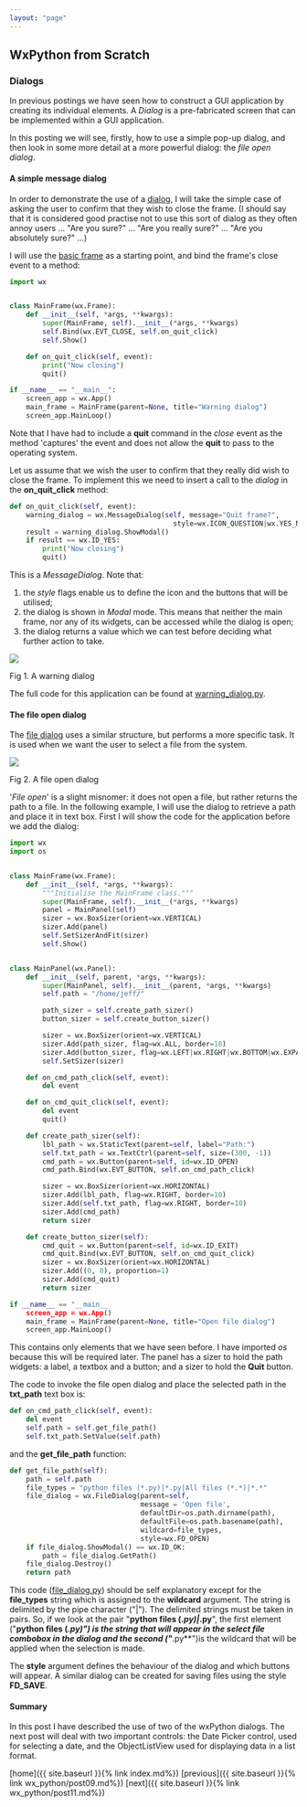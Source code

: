 ```yaml
---
layout: "page"
---
```

## WxPython from Scratch
### Dialogs

In previous postings we have seen how to construct a GUI application by
creating its individual elements. A *Dialog* is a pre-fabricated screen
that can be implemented within a GUI application.

In this posting we will see, firstly, how to use a simple pop-up dialog,
and then look in some more detail at a more powerful dialog: the *file
open dialog*.

#### A simple message dialog

In order to demonstrate the use of a
[dialog](https://wxpython.org/Phoenix/docs/html/wx.MessageDialog.html#wx.MessageDialog),
I will take the simple case of asking the user to confirm that they wish
to close the frame. (I should say that it is considered good practise
not to use this sort of dialog as they often annoy users ... "Are you
sure?" ... "Are you really sure?" ... "Are you absolutely sure?" ...)

I will use the [basic frame](post01.html#summary) as a starting point,
and bind the frame's close event to a method:

``` python
import wx


class MainFrame(wx.Frame):
    def __init__(self, *args, **kwargs):
        super(MainFrame, self).__init__(*args, **kwargs)
        self.Bind(wx.EVT_CLOSE, self.on_quit_click)
        self.Show()

    def on_quit_click(self, event):
        print("Now closing")
        quit()

if __name__ == "__main__":
    screen_app = wx.App()
    main_frame = MainFrame(parent=None, title="Warning dialog")
    screen_app.MainLoop()
```

Note that I have had to include a **quit** command in the *close* event
as the method 'captures' the event and does not allow the **quit** to
pass to the operating system.

Let us assume that we wish the user to confirm that they really did wish
to close the frame. To implement this we need to insert a call to the
*dialog* in the **on\_quit\_click** method:

``` python
def on_quit_click(self, event):
    warning_dialog = wx.MessageDialog(self, message="Quit frame?",
                                        style=wx.ICON_QUESTION|wx.YES_NO)
    result = warning_dialog.ShowModal()
    if result == wx.ID_YES:
        print("Now closing")
        quit()
```

This is a *MessageDialog*. Note that:

1.  the *style* flags enable us to define the icon and the buttons that
    will be utilised;
2.  the dialog is shown in *Modal* mode. This means that neither the
    main frame, nor any of its widgets, can be accessed while the dialog
    is open;
3.  the dialog returns a value which we can test before deciding what
    further action to take.

![](/wx_python/images/warning_dialog.png)

Fig 1. A warning dialog

The full code for this application can be found at
[warning\_dialog.py](snippets/warning_dialog.py).

#### The file open dialog

The [file
dialog](https://wxpython.org/Phoenix/docs/html/wx.FileDialog.html) uses
a similar structure, but performs a more specific task. It is used when
we want the user to select a file from the system.

![](/wx_python/images/file_dialog.png)

Fig 2. A file open dialog

'*File open*' is a slight misnomer: it does not open a file, but rather
returns the path to a file. In the following example, I will use the
dialog to retrieve a path and place it in text box. First I will show
the code for the application before we add the dialog:

``` python
import wx
import os


class MainFrame(wx.Frame):
    def __init__(self, *args, **kwargs):
        """Initialise the MainFrame class."""
        super(MainFrame, self).__init__(*args, **kwargs)
        panel = MainPanel(self)
        sizer = wx.BoxSizer(orient=wx.VERTICAL)
        sizer.Add(panel)
        self.SetSizerAndFit(sizer)
        self.Show()


class MainPanel(wx.Panel):
    def __init__(self, parent, *args, **kwargs):
        super(MainPanel, self).__init__(parent, *args, **kwargs)
        self.path = "/home/jeff/"

        path_sizer = self.create_path_sizer()
        button_sizer = self.create_button_sizer()

        sizer = wx.BoxSizer(orient=wx.VERTICAL)
        sizer.Add(path_sizer, flag=wx.ALL, border=10)
        sizer.Add(button_sizer, flag=wx.LEFT|wx.RIGHT|wx.BOTTOM|wx.EXPAND, border=10)
        self.SetSizer(sizer)

    def on_cmd_path_click(self, event):
        del event

    def on_cmd_quit_click(self, event):
        del event
        quit()

    def create_path_sizer(self):
        lbl_path = wx.StaticText(parent=self, label="Path:")
        self.txt_path = wx.TextCtrl(parent=self, size=(300, -1))
        cmd_path = wx.Button(parent=self, id=wx.ID_OPEN)
        cmd_path.Bind(wx.EVT_BUTTON, self.on_cmd_path_click)

        sizer = wx.BoxSizer(orient=wx.HORIZONTAL)
        sizer.Add(lbl_path, flag=wx.RIGHT, border=10)
        sizer.Add(self.txt_path, flag=wx.RIGHT, border=10)
        sizer.Add(cmd_path)
        return sizer

    def create_button_sizer(self):
        cmd_quit = wx.Button(parent=self, id=wx.ID_EXIT)
        cmd_quit.Bind(wx.EVT_BUTTON, self.on_cmd_quit_click)
        sizer = wx.BoxSizer(orient=wx.HORIZONTAL)
        sizer.Add((0, 0), proportion=1)
        sizer.Add(cmd_quit)
        return sizer

if __name__ == "__main__
    screen_app = wx.App()
    main_frame = MainFrame(parent=None, title="Open file dialog")
    screen_app.MainLoop()
```

This contains only elements that we have seen before. I have imported
*os* because this will be required later. The panel has a sizer to hold
the path widgets: a label, a textbox and a button; and a sizer to hold
the **Quit** button.

The code to invoke the file open dialog and place the selected path in
the **txt\_path** text box is:

``` python
def on_cmd_path_click(self, event):
    del event
    self.path = self.get_file_path()
    self.txt_path.SetValue(self.path)
```

and the **get\_file\_path** function:

``` python
def get_file_path(self):
    path = self.path
    file_types = "python files (*.py)|*.py|All files (*.*)|*.*"
    file_dialog = wx.FileDialog(parent=self,
                                message = 'Open file',
                                defaultDir=os.path.dirname(path),
                                defaultFile=os.path.basename(path),
                                wildcard=file_types,
                                style=wx.FD_OPEN)
    if file_dialog.ShowModal() == wx.ID_OK:
        path = file_dialog.GetPath()
    file_dialog.Destroy()
    return path
```

This code ([file\_dialog.py](snippets/file_dialog.py)) should be self
explanatory except for the **file\_types** string which is assigned to
the **wildcard** argument. The string is delimited by the pipe character
("|"). The delimited strings must be taken in pairs. So, if we look at
the pair "**python files (*.py)|*.py**", the first element ("**python
files (*.py)") is the string that will appear in the select file
combobox in the dialog and the second ("***.py\*\*")is the wildcard that
will be applied when the selection is made.

The **style** argument defines the behaviour of the dialog and which
buttons will appear. A similar dialog can be created for saving files
using the style **FD\_SAVE**.

#### Summary

In this post I have described the use of two of the wxPython dialogs.
The next post will deal with two important controls: the Date Picker
control, used for selecting a date, and the ObjectListView used for
displaying data in a list format.

[home]({{ site.baseurl }}{% link index.md%}) [previous]({{ site.baseurl }}{% link wx_python/post09.md%}) [next]({{ site.baseurl }}{% link wx_python/post11.md%})